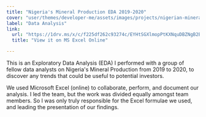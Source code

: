 ```yaml
---
title: "Nigeria's Mineral Production EDA 2019-2020"
cover: "user/themes/developer-me/assets/images/projects/nigerian-minerals-eda.png"
label: "Data Analysis"
link:
  url: "https://1drv.ms/x/c/f225df262c93274c/EYHtSGXlmopPtKXNquDBZNgB2BFT5WlDtgVcETnhyjf8dw?e=SjFnea"
  title: "View it on MS Excel Online"

---
```

This is an Exploratory Data Analysis (EDA) I performed with a group of
fellow data analysts on Nigeria's Mineral Production from 2019 to 2020,
to discover any trends that could be useful to potential investors.

We used Microsoft Excel (online) to collaborate, perform, and
document our analysis. I led the team, but the work was divided
equally amongst team members. So I was only truly responsible for
the Excel formulae we used, and leading the presentation of our
findings.
